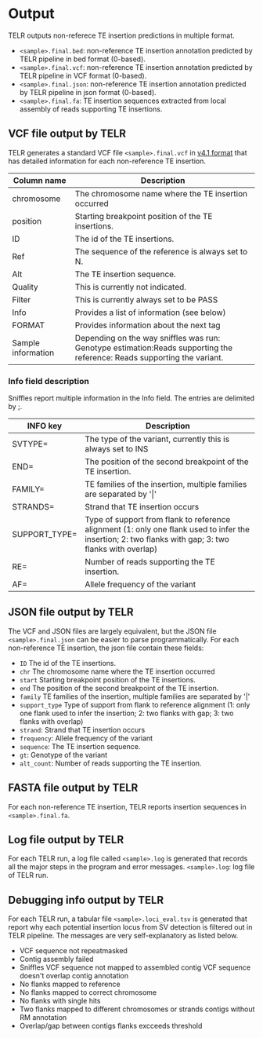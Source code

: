 # Output
TELR outputs non-referece TE insertion predictions in multiple format.
- `<sample>.final.bed`: non-reference TE insertion annotation predicted by TELR pipeline in bed format (0-based).
- `<sample>.final.vcf`: non-reference TE insertion annotation predicted by TELR pipeline in VCF format (0-based).
- `<sample>.final.json`: non-reference TE insertion annotation predicted by TELR pipeline in json format (0-based).
- `<sample>.final.fa`: TE insertion sequences extracted from local assembly of reads supporting TE insertions.

## VCF file output by TELR
TELR generates a standard VCF file `<sample>.final.vcf` in [v4.1 format](https://samtools.github.io/hts-specs/VCFv4.1.pdf) that has detailed information for each non-reference TE insertion.

Column name | Description
-- | --
chromosome | The chromosome name where the TE insertion occurred
position | Starting breakpoint position of the TE insertions.
ID | The id of the TE insertions.
Ref | The sequence of the reference is always set to N.
Alt | The TE insertion sequence.
Quality | This is currently not indicated.
Filter | This is currently always set to be PASS
Info | Provides a list of information (see below)
FORMAT | Provides information about the next tag
Sample information | Depending on the way sniffles was run: Genotype estimation:Reads   supporting the reference: Reads supporting the variant.

### Info field description
Sniffles report multiple information in the Info field. The entries are delimited by ;.

INFO key | Description
-- | --
SVTYPE= | The type of the variant, currently this is always set to INS
END= | The position of the second breakpoint of the TE insertion.
FAMILY= | TE families of the insertion, multiple families are separated by '\|'
STRANDS= | Strand that TE insertion occurs
SUPPORT_TYPE= | Type of support from flank to reference alignment (1: only one flank used to infer the insertion; 2: two flanks with gap; 3: two flanks with overlap)
RE= | Number of reads supporting the TE insertion.
AF= | Allele frequency of the variant

## JSON file output by TELR
The VCF and JSON files are largely equivalent, but the JSON file `<sample>.final.json` can be easier to parse programmatically. For each non-reference TE insertion, the json file contain these fields:
- `ID` The id of the TE insertions.
- `chr` The chromosome name where the TE insertion occurred
- `start` Starting breakpoint position of the TE insertions.
- `end` The position of the second breakpoint of the TE insertion.
- `family` TE families of the insertion, multiple families are separated by '\|'
- `support_type` Type of support from flank to reference alignment (1: only one flank used to infer the insertion; 2: two flanks with gap; 3: two flanks with overlap)
- `strand`: Strand that TE insertion occurs
- `frequency`: Allele frequency of the variant
- `sequence`: The TE insertion sequence.
- `gt`: Genotype of the variant
- `alt_count`: Number of reads supporting the TE insertion.

## FASTA file output by TELR
For each non-reference TE insertion, TELR reports insertion sequences in `<sample>.final.fa`.

## Log file output by TELR
For each TELR run, a log file called `<sample>.log` is generated that records all the major steps in the program and error messages.
`<sample>.log`: log file of TELR run.

## Debugging info output by TELR
For each TELR run, a tabular file `<sample>.loci_eval.tsv` is generated that report why each potential insertion locus from SV detection is filtered out in TELR pipeline. The messages are very self-explanatory as listed below.
- VCF sequence not repeatmasked
- Contig assembly failed
- Sniffles VCF sequence not mapped to assembled contig
VCF sequence doesn't overlap contig annotation
- No flanks mapped to reference
- No flanks mapped to correct chromosome
- No flanks with single hits
- Two flanks mapped to different chromosomes or strands
contigs without RM annotation
- Overlap/gap between contigs flanks excceeds threshold